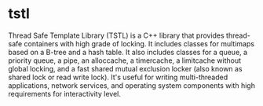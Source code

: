 # tstl
Thread Safe Template Library (TSTL) is a C++ library that provides thread-safe containers with high grade of locking. It includes classes for multimaps based on a B-tree and a hash table. It also includes classes for a queue, a priority queue, a pipe, an alloccache, a timercache, a limitcache without global locking, and a fast shared mutual exclusion locker (also known as shared lock or read write lock). It's useful for writing multi-threaded applications, network services, and operating system components with high requirements for interactivity level.
